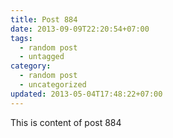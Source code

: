 ```yaml
---
title: Post 884
date: 2013-09-09T22:20:54+07:00
tags:
  - random post
  - untagged
category:
  - random post
  - uncategorized
updated: 2013-05-04T17:48:22+07:00
---
```

This is content of post 884